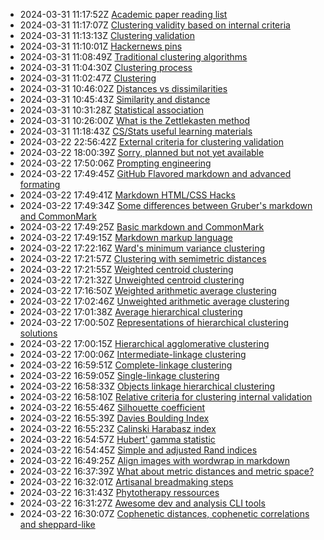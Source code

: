 * 2024-03-31 11:17:52Z [Academic paper reading list ](../11)
* 2024-03-31 11:17:07Z [Clustering validity based on internal criteria](../10)
* 2024-03-31 11:13:13Z [Clustering validation](../9)
* 2024-03-31 11:10:01Z [Hackernews pins ](../8)
* 2024-03-31 11:08:49Z [Traditional clustering algorithms](../7)
* 2024-03-31 11:04:30Z [Clustering process](../6)
* 2024-03-31 11:02:47Z [Clustering](../5)
* 2024-03-31 10:46:02Z [Distances vs dissimilarities](../4)
* 2024-03-31 10:45:43Z [Similarity and distance](../3)
* 2024-03-31 10:31:28Z [Statistical association](../2)
* 2024-03-31 10:26:00Z [What is the Zettlekasten method](../1)
* 2024-03-31 11:18:43Z [CS/Stats useful learning materials](../12)
* 2024-03-22 22:56:42Z [External criteria for clustering validation](../20)
* 2024-03-22 18:00:39Z [Sorry, planned but not yet available](../0)
* 2024-03-22 17:50:06Z [Prompting engineering](../46)
* 2024-03-22 17:49:45Z [GitHub Flavored markdown and advanced formating](../43)
* 2024-03-22 17:49:41Z [Markdown HTML/CSS Hacks](../44)
* 2024-03-22 17:49:34Z [Some differences between Gruber's markdown and CommonMark ](../42)
* 2024-03-22 17:49:25Z [Basic markdown and CommonMark](../41)
* 2024-03-22 17:49:15Z [Markdown markup language](../40)
* 2024-03-22 17:22:16Z [Ward's minimum variance clustering](../39)
* 2024-03-22 17:21:57Z [Clustering with semimetric distances](../17)
* 2024-03-22 17:21:55Z [Weighted centroid clustering](../38)
* 2024-03-22 17:21:32Z [Unweighted centroid clustering](../37)
* 2024-03-22 17:16:50Z [Weighted arithmetic average clustering](../36)
* 2024-03-22 17:02:46Z [Unweighted arithmetic average clustering](../35)
* 2024-03-22 17:01:38Z [Average hierarchical clustering](../34)
* 2024-03-22 17:00:50Z [Representations of hierarchical clustering solutions](../33)
* 2024-03-22 17:00:15Z [Hierarchical agglomerative clustering](../32)
* 2024-03-22 17:00:06Z [Intermediate-linkage clustering](../31)
* 2024-03-22 16:59:51Z [Complete-linkage clustering](../30)
* 2024-03-22 16:59:05Z [Single-linkage clustering](../29)
* 2024-03-22 16:58:33Z [Objects linkage hierarchical clustering](../28)
* 2024-03-22 16:58:10Z [Relative criteria for clustering internal validation](../27)
* 2024-03-22 16:55:46Z [Silhouette coefficient](../26)
* 2024-03-22 16:55:39Z [Davies Boulding Index](../25)
* 2024-03-22 16:55:23Z [Calinski Harabasz index](../24)
* 2024-03-22 16:54:57Z [Hubert' gamma statistic](../22)
* 2024-03-22 16:54:45Z [Simple and adjusted Rand indices](../21)
* 2024-03-22 16:49:25Z [Align images with wordwrap in markdown](../19)
* 2024-03-22 16:37:39Z [What about metric distances and metric space?](../16)
* 2024-03-22 16:32:01Z [Artisanal breadmaking steps](../15)
* 2024-03-22 16:31:43Z [Phytotherapy ressources](../14)
* 2024-03-22 16:31:27Z [Awesome dev and analysis CLI tools](../13)
* 2024-03-22 16:30:07Z [Cophenetic distances, cophenetic correlations and sheppard-like](../23)
